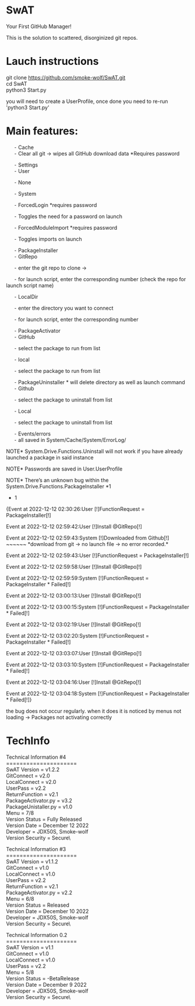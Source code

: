 # SwAT
Your First GitHub Manager!

This is the solution to scattered, disorginized git repos.

# Lauch instructions
git clone https://github.com/smoke-wolf/SwAT.git \
cd SwAT\
python3 Start.py

you will need to create a UserProfile, once done you need to re-run 'python3 Start.py'


# Main features:

`	`⁃	Cache\
`	`⁃		Clear all git -> wipes all GitHub download data \*Requires password 

`	`⁃	Settings\
`	`⁃		User

`	`⁃			None

`	`⁃		System

`	`⁃			ForcedLogin \*requires password

`	`⁃				Toggles the need for a password on launch

`	`⁃			ForcedModuleImport \*requires password

`	`⁃				Toggles imports on launch

`	`⁃	PackageInstaller\
`	`⁃		GitRepo

`	`⁃			enter the git repo to clone ->

`	`⁃				for launch script, enter the corresponding number (check the repo for launch script name)

`	`⁃		LocalDir

`	`⁃			enter the directory you want to connect

`	`⁃				for launch script, enter the corresponding number

`	`⁃	PackageActivator\
`	`⁃		GitHub

`	`⁃			select the package to run from list

`	`⁃		local

`	`⁃			select the package to run from list

`	`⁃	PackageUninstaller \* will delete directory as well as launch command\
`	`⁃		Github

`	`⁃			select the package to uninstall from list

`	`⁃		Local

`	`⁃			select the package to uninstall from list

`	`⁃	Events/errors\
`	`⁃		all saved in System/Cache/System/ErrorLog/


NOTE\* System.Drive.Functions.Uninstall will not work if you have already launched a package in said instance

NOTE\* Passwords are saved in User.UserProfile

NOTE\* There’s an unknown bug within the System.Drive.Functions.PackageInstaller \*1



* 1

{Event at 2022-12-12 02:30:26:User [!]FunctionRequest = PackageInstaller[!]

Event at 2022-12-12 02:59:42:User [!]Install @GitRepo[!]

Event at 2022-12-12 02:59:43:System [!]Downloaded from Github[!] ~~~~~~ \*download from git -> no launch file -> no error recorded.\*

Event at 2022-12-12 02:59:43:User [!]FunctionRequest = PackageInstaller[!]

Event at 2022-12-12 02:59:58:User [!]Install @GitRepo[!]

Event at 2022-12-12 02:59:59:System [!]FunctionRequest = PackageInstaller \* Failed[!]

Event at 2022-12-12 03:00:13:User [!]Install @GitRepo[!]

Event at 2022-12-12 03:00:15:System [!]FunctionRequest = PackageInstaller \* Failed[!]

Event at 2022-12-12 03:02:19:User [!]Install @GitRepo[!]

Event at 2022-12-12 03:02:20:System [!]FunctionRequest = PackageInstaller \* Failed[!]

Event at 2022-12-12 03:03:07:User [!]Install @GitRepo[!]

Event at 2022-12-12 03:03:10:System [!]FunctionRequest = PackageInstaller \* Failed[!]

Event at 2022-12-12 03:04:16:User [!]Install @GitRepo[!]

Event at 2022-12-12 03:04:18:System [!]FunctionRequest = PackageInstaller \* Failed[!]}

the bug does not occur regularly. when it does it is noticed by menus not loading -> Packages not activating correctly


# TechInfo

Technical Information #4\
=====================\
SwAT Version = v1.2.2\
GitConnect = v2.0\
LocalConnect = v2.0\
UserPass = v2.2\
ReturnFunction = v2.1\
PackageActivator.py = v3.2\
PackageUnistaller.py = v1.0\
Menu = 7/8\
Version Status = Fully Released\
Version Date = December 12 2022\
Developer = JDX50S, Smoke-wolf\
Version Security = Secure\


Technical Information #3\
=====================\
SwAT Version = v1.1.2\
GitConnect = v1.0\
LocalConnect = v1.0\
UserPass = v2.2\
ReturnFunction = v2.1\
PackageActivator.py = v2.2\
Menu = 6/8\
Version Status = Released\
Version Date = December 10 2022\
Developer = JDX50S, Smoke-wolf\
Version Security = Secure\


Technical Information 0.2\
=====================\
SwAT Version = v1.1\
GitConnect = v1.0\
LocalConnect = v1.0\
UserPass = v2.2\
Menu = 5/8\
Version Status = -BetaRelease\
Version Date = December 9 2022\
Developer = JDX50S, Smoke-wolf\
Version Security = Secure\
